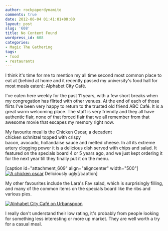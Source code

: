 ```yaml
---
author: rockpaperdynamite
comments: true
date: 2012-06-04 01:41:01+00:00
layout: post
slug: '608'
title: No Content Found
wordpress_id: 608
categories:
- Magic The Gathering
tags:
- food
- restaurants
---
```


I think it's time for me to mention my all time second most common place to eat at (behind at home and it recently passed my university's food hall for most meals eaten): Alphabet City Café.

I've eaten here weekly for the past 11 years, with a few short breaks when my congregation has flirted with other venues. At the end of each of those flirts I've been very happy to return to the trusted old friend ABC Café. It is a great warm welcoming place. The staff is very friendly and they all have authentic flair, none of that forced flair that we all remember from that awesome movie that escapes my memory right now.

My favourite meal is the Chicken Oscar, a decadent chicken schnitzel topped with crispy bacon, avocado, hollandaise sauce and melted cheese. In all its extreme artery clogging power it is a delicious dish served with chips and salad. It featured on the specials board 4 or 5 years ago, and we just kept ordering it for the next year till they finally put it on the menu.

[caption id="attachment_609" align="aligncenter" width="500"][![A chicken oscar](https://rockpaperdynamite.files.wordpress.com/2012/06/2012_02_28_20_08_36.jpg)](https://rockpaperdynamite.files.wordpress.com/2012/06/2012_02_28_20_08_36.jpg) Deliciously ugly[/caption]

My other favourites include the Lara's Fav salad, which is surprisingly filling, and many of the common items on the specials board like the ribs and various pies.

[![Alphabet City Café on Urbanspoon](http://www.urbanspoon.com/b/link/760057/biglink.gif)](http://www.urbanspoon.com/r/71/760057/restaurant/Melbourne/Alphabet-City-Cafe-Northcote)

I really don't understand their low rating, it's probably from people looking for something less interesting or more up market. They are well worth a try for a casual meal.
